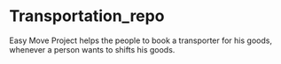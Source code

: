 # Transportation_repo
Easy Move Project helps the people to book a transporter for his goods, whenever a person wants to shifts his goods.
